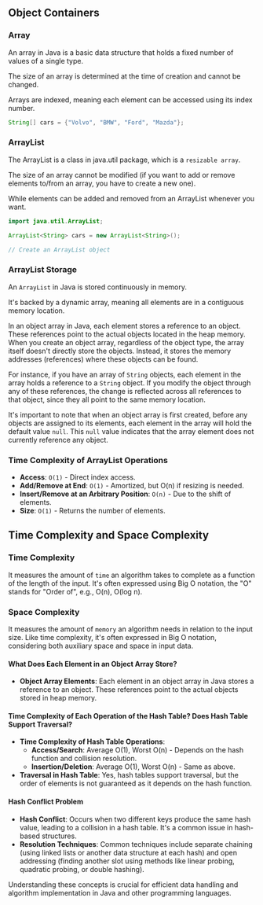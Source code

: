 ## Object Containers
### Array
An array in Java is a basic data structure that holds a fixed number of values of a single type.<br>

The size of an array is determined at the time of creation and cannot be changed. <br>

Arrays are indexed, meaning each element can be accessed using its index number.
```java
String[] cars = {"Volvo", "BMW", "Ford", "Mazda"};
```
### ArrayList
The ArrayList is a class in java.util package, which is a `resizable array`.

The size of an array cannot be modified (if you want to add or remove elements to/from an array, you have to create a new one).<br>

While elements can be added and removed from an ArrayList whenever you want. 
```java
import java.util.ArrayList; 

ArrayList<String> cars = new ArrayList<String>();

// Create an ArrayList object
```

### ArrayList Storage
An `ArrayList` in Java is stored continuously in memory.<br>

It's backed by a dynamic array, meaning all elements are in a contiguous memory location.<br>

In an object array in Java, each element stores a reference to an object. These references point to the actual objects located in the heap memory. When you create an object array, regardless of the object type, the array itself doesn't directly store the objects. Instead, it stores the memory addresses (references) where these objects can be found.

For instance, if you have an array of `String` objects, each element in the array holds a reference to a `String` object. If you modify the object through any of these references, the change is reflected across all references to that object, since they all point to the same memory location.

It's important to note that when an object array is first created, before any objects are assigned to its elements, each element in the array will hold the default value `null`. This `null` value indicates that the array element does not currently reference any object.



### Time Complexity of ArrayList Operations
- **Access**: `O(1)` - Direct index access.
- **Add/Remove at End**: `O(1)` - Amortized, but O(n) if resizing is needed.
- **Insert/Remove at an Arbitrary Position**: `O(n)` - Due to the shift of elements.
- **Size**: `O(1)` - Returns the number of elements.

## Time Complexity and Space Complexity
### Time Complexity
It measures the amount of `time` an algorithm takes to complete as a function of the length of the input. It's often expressed using Big O notation, the "O" stands for "Order of", e.g., O(n), O(log n).

### Space Complexity
It measures the amount of `memory` an algorithm needs in relation to the input size. Like time complexity, it's often expressed in Big O notation, considering both auxiliary space and space in input data.

<!-- ? -->
#### What Does Each Element in an Object Array Store?
- **Object Array Elements**: Each element in an object array in Java stores a reference to an object. These references point to the actual objects stored in heap memory.

<!-- ? -->
#### Time Complexity of Each Operation of the Hash Table? Does Hash Table Support Traversal?
- **Time Complexity of Hash Table Operations**:
  - **Access/Search**: Average O(1), Worst O(n) - Depends on the hash function and collision resolution.
  - **Insertion/Deletion**: Average O(1), Worst O(n) - Same as above.
- **Traversal in Hash Table**: Yes, hash tables support traversal, but the order of elements is not guaranteed as it depends on the hash function.

<!-- ? -->
#### Hash Conflict Problem
- **Hash Conflict**: Occurs when two different keys produce the same hash value, leading to a collision in a hash table. It's a common issue in hash-based structures.
- **Resolution Techniques**: Common techniques include separate chaining (using linked lists or another data structure at each hash) and open addressing (finding another slot using methods like linear probing, quadratic probing, or double hashing).

Understanding these concepts is crucial for efficient data handling and algorithm implementation in Java and other programming languages.
